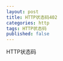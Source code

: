 ```yaml
---
layout: post
title: HTTP状态码402
categories: http
tags: HTTP状态码
published: false
---
```


HTTP状态码